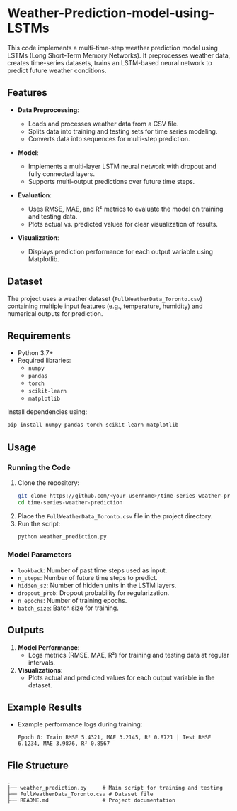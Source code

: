 # Weather-Prediction-model-using-LSTMs
This code implements a multi-time-step weather prediction model using LSTMs (Long Short-Term Memory Networks). It preprocesses weather data, creates time-series datasets, trains an LSTM-based neural network to predict future weather conditions.


## Features
- **Data Preprocessing**:
  - Loads and processes weather data from a CSV file.
  - Splits data into training and testing sets for time series modeling.
  - Converts data into sequences for multi-step prediction.

- **Model**:
  - Implements a multi-layer LSTM neural network with dropout and fully connected layers.
  - Supports multi-output predictions over future time steps.

- **Evaluation**:
  - Uses RMSE, MAE, and R² metrics to evaluate the model on training and testing data.
  - Plots actual vs. predicted values for clear visualization of results.

- **Visualization**:
  - Displays prediction performance for each output variable using Matplotlib.

## Dataset
The project uses a weather dataset (`FullWeatherData_Toronto.csv`) containing multiple input features (e.g., temperature, humidity) and numerical outputs for prediction.

## Requirements
- Python 3.7+
- Required libraries:
  - `numpy`
  - `pandas`
  - `torch`
  - `scikit-learn`
  - `matplotlib`

Install dependencies using:
```bash
pip install numpy pandas torch scikit-learn matplotlib
```

## Usage
### Running the Code
1. Clone the repository:
   ```bash
   git clone https://github.com/<your-username>/time-series-weather-prediction.git
   cd time-series-weather-prediction
   ```
2. Place the `FullWeatherData_Toronto.csv` file in the project directory.
3. Run the script:
   ```bash
   python weather_prediction.py
   ```

### Model Parameters
- `lookback`: Number of past time steps used as input.
- `n_steps`: Number of future time steps to predict.
- `hidden_sz`: Number of hidden units in the LSTM layers.
- `dropout_prob`: Dropout probability for regularization.
- `n_epochs`: Number of training epochs.
- `batch_size`: Batch size for training.

## Outputs
1. **Model Performance**:
   - Logs metrics (RMSE, MAE, R²) for training and testing data at regular intervals.
2. **Visualizations**:
   - Plots actual and predicted values for each output variable in the dataset.

## Example Results
- Example performance logs during training:
  ```
  Epoch 0: Train RMSE 5.4321, MAE 3.2145, R² 0.8721 | Test RMSE 6.1234, MAE 3.9876, R² 0.8567
  ```


## File Structure
```
.
├── weather_prediction.py     # Main script for training and testing
├── FullWeatherData_Toronto.csv # Dataset file
├── README.md                 # Project documentation
```
